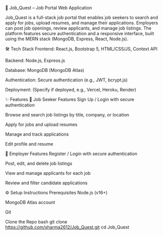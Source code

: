 💼 Job_Quest – Job Portal Web Application

Job_Quest is a full-stack job portal that enables job seekers to search and apply for jobs, upload resumes, and manage their applications. Employers can post job openings, review applicants, and manage job listings. The platform features secure authentication and a responsive interface, built using the MERN stack (MongoDB, Express, React, Node.js).

🛠️ Tech Stack
Frontend: React.js, Bootstrap 5, HTML/CSS/JS, Context API

Backend: Node.js, Express.js

Database: MongoDB (MongoDB Atlas)

Authentication: Secure authentication (e.g., JWT, bcrypt.js)

Deployment: (Specify if deployed, e.g., Vercel, Heroku, Render)

✨ Features
👤 Job Seeker Features
Sign Up / Login with secure authentication

Browse and search job listings by title, company, or location

Apply for jobs and upload resumes

Manage and track applications

Edit profile and resume

🏢 Employer Features
Register / Login with secure authentication

Post, edit, and delete job listings

View and manage applicants for each job

Review and filter candidate applications

⚙️ Setup Instructions
Prerequisites
Node.js (v16+)

MongoDB Atlas account

Git

Clone the Repo
bash
git clone https://github.com/sharma2612/Job_Quest.git
cd Job_Quest
